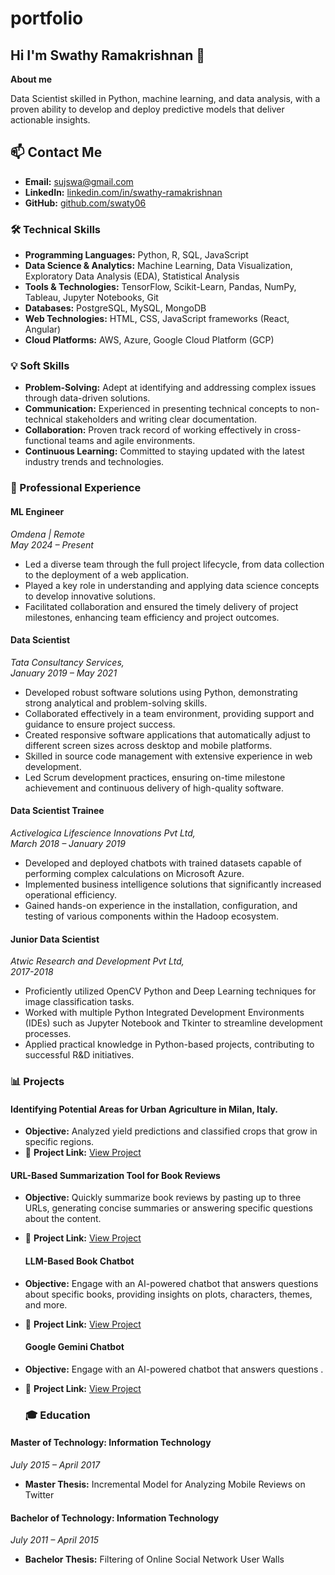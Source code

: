 # portfolio
## Hi  I'm Swathy Ramakrishnan 👋

**About me**  

Data Scientist skilled in Python, machine learning, and data analysis, with a proven ability to develop and deploy predictive models that deliver actionable insights.

## 📫 Contact Me

- **Email:** sujswa@gmail.com  
- **LinkedIn:** [linkedin.com/in/swathy-ramakrishnan](https://www.linkedin.com/in/swathy-ramakrishnan/)  
- **GitHub:** [github.com/swaty06](https://github.com/swaty06?tab=repositories)

### 🛠️ Technical Skills

- **Programming Languages:** Python, R, SQL, JavaScript
- **Data Science & Analytics:** Machine Learning, Data Visualization, Exploratory Data Analysis (EDA), Statistical Analysis
- **Tools & Technologies:** TensorFlow, Scikit-Learn, Pandas, NumPy, Tableau, Jupyter Notebooks, Git
- **Databases:** PostgreSQL, MySQL, MongoDB
- **Web Technologies:** HTML, CSS, JavaScript frameworks (React, Angular)
- **Cloud Platforms:** AWS, Azure, Google Cloud Platform (GCP)

### 💡 Soft Skills

- **Problem-Solving:** Adept at identifying and addressing complex issues through data-driven solutions.
- **Communication:** Experienced in presenting technical concepts to non-technical stakeholders and writing clear documentation.
- **Collaboration:** Proven track record of working effectively in cross-functional teams and agile environments.
- **Continuous Learning:** Committed to staying updated with the latest industry trends and technologies.

### 💼 Professional Experience

#### **ML Engineer**  
*Omdena | Remote*  
*May 2024 – Present*

- Led a diverse team through the full project lifecycle, from data collection to the deployment of a web application.
- Played a key role in understanding and applying data science concepts to develop innovative solutions.
- Facilitated collaboration and ensured the timely delivery of project milestones, enhancing team efficiency and project outcomes.

#### **Data Scientist**  
*Tata Consultancy Services,*  
*January 2019 – May 2021*

- Developed robust software solutions using Python, demonstrating strong analytical and problem-solving skills.
- Collaborated effectively in a team environment, providing support and guidance to ensure project success.
- Created responsive software applications that automatically adjust to different screen sizes across desktop and mobile platforms.
- Skilled in source code management with extensive experience in web development.
- Led Scrum development practices, ensuring on-time milestone achievement and continuous delivery of high-quality software.

#### **Data Scientist Trainee**  
*Activelogica Lifescience Innovations Pvt Ltd,*  
*March 2018 – January 2019*

- Developed and deployed chatbots with trained datasets capable of performing complex calculations on Microsoft Azure.
- Implemented business intelligence solutions that significantly increased operational efficiency.
- Gained hands-on experience in the installation, configuration, and testing of various components within the Hadoop ecosystem.

#### **Junior Data Scientist**  
*Atwic Research and Development Pvt Ltd,*  
*2017-2018*

- Proficiently utilized OpenCV Python and Deep Learning techniques for image classification tasks.
- Worked with multiple Python Integrated Development Environments (IDEs) such as Jupyter Notebook and Tkinter to streamline development processes.
- Applied practical knowledge in Python-based projects, contributing to successful R&D initiatives.
  

### 📊 **Projects**

#### **Identifying Potential Areas for Urban Agriculture in Milan, Italy.**
 - **Objective:** Analyzed yield predictions and classified crops that grow in specific regions.
  - 🔗 **Project Link:** [View Project](https://urban-agriculture-in-milan-crop-yield.streamlit.app/Crop%20Selection)
   
#### **URL-Based Summarization Tool for Book Reviews**
- **Objective:** Quickly summarize book reviews by pasting up to three URLs, generating concise summaries or answering specific questions about the content.
- 🔗 **Project Link:** [View Project](https://url-based-summarization-tool-for-book-reviews-hzoozdiwdtp8mgqv.streamlit.app/Url%20Summarisor)

  #### **LLM-Based Book Chatbot**
- **Objective:** Engage with an AI-powered chatbot that answers questions about specific books, providing insights on plots, characters, themes, and more.
- 🔗 **Project Link:** [View Project](https://llm-based-book-chatbot-3sgawb2wwyf77qipzyykxv.streamlit.app/BookBot)

  #### **Google Gemini Chatbot**
- **Objective:** Engage with an AI-powered chatbot that answers questions .
- 🔗 **Project Link:** [View Project](https://app-gemini-chatbot-kzuzu4ldkv2s2tgrjszvxw.streamlit.app/)
  


  ### 🎓 Education

#### **Master of Technology: Information Technology**  
 
*July 2015 – April 2017*

- **Master Thesis:** Incremental Model for Analyzing Mobile Reviews on Twitter

#### **Bachelor of Technology: Information Technology**  

*July 2011 – April 2015*

- **Bachelor Thesis:** Filtering of Online Social Network User Walls







<!--
**swaty06/swaty06** is a ✨ _special_ ✨ repository because its `README.md` (this file) appears on your GitHub profile.

Here are some ideas to get you started:

- 🔭 I’m currently working on ...
- 🌱 I’m currently learning ...
- 👯 I’m looking to collaborate on ...
- 🤔 I’m looking for help with ...
- 💬 Ask me about ...
- 📫 How to reach me: ...
- 😄 Pronouns: ...
- ⚡ Fun fact: ...
-->
